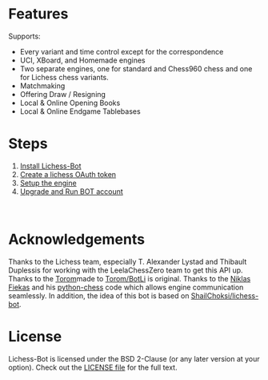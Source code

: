 # Features
Supports:
- Every variant and time control except for the correspondence
- UCI, XBoard, and Homemade engines
- Two separate engines, one for standard and Chess960 chess and one for Lichess chess variants.
- Matchmaking
- Offering Draw / Resigning
- Local & Online Opening Books
- Local & Online Endgame Tablebases

# Steps
1. [Install Lichess-Bot](https://github.com/M-DinhHoangViet/Lichess-Bot/wiki/How-to-Install)
2. [Create a lichess OAuth token](https://github.com/M-DinhHoangViet/Lichess-Bot/wiki/How-to-create-a-Lichess-OAuth-token)
4. [Setup the engine](https://github.com/M-DinhHoangViet/Lichess-Bot/wiki/Setup-the-engine)
6. [Upgrade and Run BOT account](https://github.com/M-DinhHoangViet/Lichess-Bot/wiki/How-to-Run-lichess-bot)


<br />

# Acknowledgements
Thanks to the Lichess team, especially T. Alexander Lystad and Thibault Duplessis for working with the LeelaChessZero team to get this API up. Thanks to the [Torom](https://github.com/Torom)made to [Torom/BotLi](https://github.com/Torom/BotLi) is original. Thanks to the [Niklas Fiekas](https://github.com/niklasf) and his [python-chess](https://github.com/niklasf/python-chess) code which allows engine communication seamlessly. In addition, the idea of this bot is based on [ShailChoksi/lichess-bot](https://github.com/lichess-bot-dev/lichess-bot).
# License
Lichess-Bot is licensed under the BSD 2-Clause (or any later version at your option). Check out the [LICENSE file](https://github.com/M-DinhHoangViet/Lichess-Bot/blob/main/LICENSE) for the full text.
